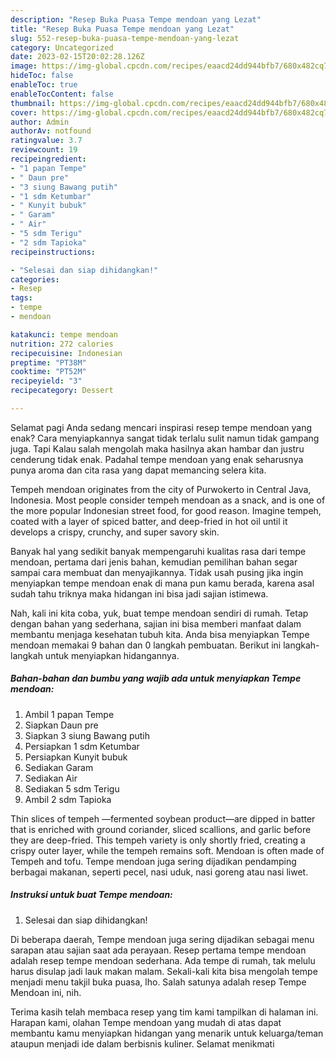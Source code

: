 ```yaml
---
description: "Resep Buka Puasa Tempe mendoan yang Lezat"
title: "Resep Buka Puasa Tempe mendoan yang Lezat"
slug: 552-resep-buka-puasa-tempe-mendoan-yang-lezat
category: Uncategorized
date: 2023-02-15T20:02:28.126Z
image: https://img-global.cpcdn.com/recipes/eaacd24dd944bfb7/680x482cq70/tempe-mendoan-foto-resep-utama.jpg
hideToc: false
enableToc: true
enableTocContent: false
thumbnail: https://img-global.cpcdn.com/recipes/eaacd24dd944bfb7/680x482cq70/tempe-mendoan-foto-resep-utama.jpg
cover: https://img-global.cpcdn.com/recipes/eaacd24dd944bfb7/680x482cq70/tempe-mendoan-foto-resep-utama.jpg
author: Admin
authorAv: notfound
ratingvalue: 3.7
reviewcount: 19
recipeingredient:
- "1 papan Tempe"
- " Daun pre"
- "3 siung Bawang putih"
- "1 sdm Ketumbar"
- " Kunyit bubuk"
- " Garam"
- " Air"
- "5 sdm Terigu"
- "2 sdm Tapioka"
recipeinstructions:

- "Selesai dan siap dihidangkan!"
categories:
- Resep
tags:
- tempe
- mendoan

katakunci: tempe mendoan 
nutrition: 272 calories
recipecuisine: Indonesian
preptime: "PT38M"
cooktime: "PT52M"
recipeyield: "3"
recipecategory: Dessert

---
```



Selamat pagi Anda sedang mencari inspirasi resep tempe mendoan yang enak? Cara menyiapkannya sangat tidak terlalu sulit namun tidak gampang juga. Tapi Kalau salah mengolah maka hasilnya akan hambar dan justru cenderung tidak enak. Padahal tempe mendoan yang enak seharusnya punya aroma dan cita rasa yang dapat memancing selera kita.


Tempeh mendoan originates from the city of Purwokerto in Central Java, Indonesia. Most people consider tempeh mendoan as a snack, and is one of the more popular Indonesian street food, for good reason. Imagine tempeh, coated with a layer of spiced batter, and deep-fried in hot oil until it develops a crispy, crunchy, and super savory skin.

Banyak hal yang sedikit banyak mempengaruhi kualitas rasa dari tempe mendoan, pertama dari jenis bahan, kemudian pemilihan bahan segar sampai cara membuat dan menyajikannya. Tidak usah pusing jika ingin menyiapkan tempe mendoan enak di mana pun kamu berada, karena asal sudah tahu triknya maka hidangan ini bisa jadi sajian istimewa.


Nah, kali ini kita coba, yuk, buat tempe mendoan sendiri di rumah. Tetap dengan bahan yang sederhana, sajian ini bisa memberi manfaat dalam membantu menjaga kesehatan tubuh kita. Anda bisa menyiapkan Tempe mendoan memakai 9 bahan dan 0 langkah pembuatan. Berikut ini langkah-langkah untuk menyiapkan hidangannya.

<!--inarticleads1-->

##### Bahan-bahan dan bumbu yang wajib ada untuk menyiapkan Tempe mendoan:

1. Ambil 1 papan Tempe
1. Siapkan  Daun pre
1. Siapkan 3 siung Bawang putih
1. Persiapkan 1 sdm Ketumbar
1. Persiapkan  Kunyit bubuk
1. Sediakan  Garam
1. Sediakan  Air
1. Sediakan 5 sdm Terigu
1. Ambil 2 sdm Tapioka


Thin slices of tempeh —fermented soybean product—are dipped in batter that is enriched with ground coriander, sliced scallions, and garlic before they are deep-fried. This tempeh variety is only shortly fried, creating a crispy outer layer, while the tempeh remains soft. Mendoan is often made of Tempeh and tofu. Tempe mendoan juga sering dijadikan pendamping berbagai makanan, seperti pecel, nasi uduk, nasi goreng atau nasi liwet. 

<!--inarticleads2-->

##### Instruksi untuk buat Tempe mendoan:


1. Selesai dan siap dihidangkan!

Di beberapa daerah, Tempe mendoan juga sering dijadikan sebagai menu sarapan atau sajian saat ada perayaan. Resep pertama tempe mendoan adalah resep tempe mendoan sederhana. Ada tempe di rumah, tak melulu harus disulap jadi lauk makan malam. Sekali-kali kita bisa mengolah tempe menjadi menu takjil buka puasa, lho. Salah satunya adalah resep Tempe Mendoan ini, nih. 

Terima kasih telah membaca resep yang tim kami tampilkan di halaman ini. Harapan kami, olahan Tempe mendoan yang mudah di atas dapat membantu kamu menyiapkan hidangan yang menarik untuk keluarga/teman ataupun menjadi ide dalam berbisnis kuliner. Selamat menikmati
